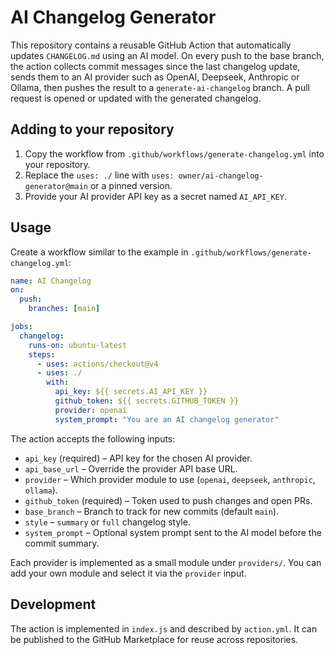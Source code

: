 # AI Changelog Generator

This repository contains a reusable GitHub Action that automatically
updates `CHANGELOG.md` using an AI model. On every push to the base
branch, the action collects commit messages since the last changelog
update, sends them to an AI provider such as OpenAI, Deepseek, Anthropic
or Ollama, then pushes the result to a `generate-ai-changelog` branch.
A pull request is opened or updated with the generated changelog.

## Adding to your repository

1. Copy the workflow from `.github/workflows/generate-changelog.yml` into your
   repository.
2. Replace the `uses: ./` line with `uses: owner/ai-changelog-generator@main` or
   a pinned version.
3. Provide your AI provider API key as a secret named `AI_API_KEY`.


## Usage

Create a workflow similar to the example in `.github/workflows/generate-changelog.yml`:

```yaml
name: AI Changelog
on:
  push:
    branches: [main]

jobs:
  changelog:
    runs-on: ubuntu-latest
    steps:
      - uses: actions/checkout@v4
      - uses: ./
        with:
          api_key: ${{ secrets.AI_API_KEY }}
          github_token: ${{ secrets.GITHUB_TOKEN }}
          provider: openai
          system_prompt: "You are an AI changelog generator"
```

The action accepts the following inputs:

- `api_key` (required) – API key for the chosen AI provider.
- `api_base_url` – Override the provider API base URL.
- `provider` – Which provider module to use (`openai`, `deepseek`, `anthropic`, `ollama`).
- `github_token` (required) – Token used to push changes and open PRs.
- `base_branch` – Branch to track for new commits (default `main`).
- `style` – `summary` or `full` changelog style.
- `system_prompt` – Optional system prompt sent to the AI model before the commit summary.

Each provider is implemented as a small module under `providers/`. You can
add your own module and select it via the `provider` input.

## Development

The action is implemented in `index.js` and described by `action.yml`.
It can be published to the GitHub Marketplace for reuse across repositories.
